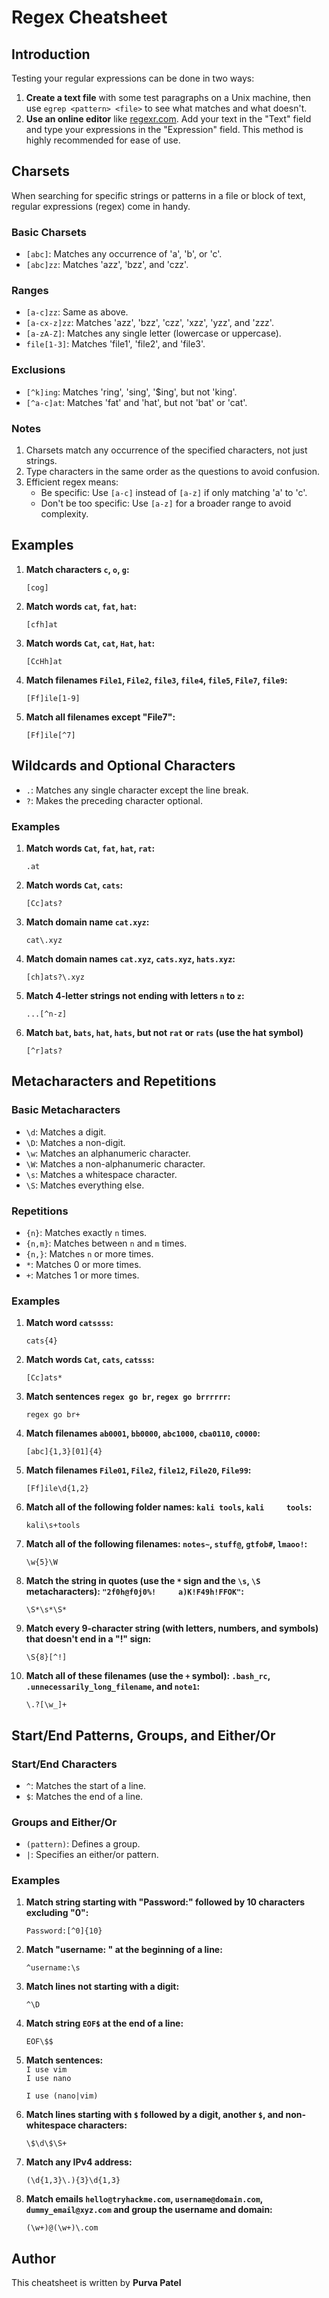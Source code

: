 # Regex Cheatsheet

## Introduction
Testing your regular expressions can be done in two ways:
1. **Create a text file** with some test paragraphs on a Unix machine, then use `egrep <pattern> <file>` to see what matches and what doesn't.
2. **Use an online editor** like [regexr.com](https://regexr.com/). Add your text in the "Text" field and type your expressions in the "Expression" field. This method is highly recommended for ease of use.

## Charsets
When searching for specific strings or patterns in a file or block of text, regular expressions (regex) come in handy.

### Basic Charsets
- `[abc]`: Matches any occurrence of 'a', 'b', or 'c'.
- `[abc]zz`: Matches 'azz', 'bzz', and 'czz'.

### Ranges
- `[a-c]zz`: Same as above.
- `[a-cx-z]zz`: Matches 'azz', 'bzz', 'czz', 'xzz', 'yzz', and 'zzz'.
- `[a-zA-Z]`: Matches any single letter (lowercase or uppercase).
- `file[1-3]`: Matches 'file1', 'file2', and 'file3'.

### Exclusions
- `[^k]ing`: Matches 'ring', 'sing', '$ing', but not 'king'.
- `[^a-c]at`: Matches 'fat' and 'hat', but not 'bat' or 'cat'.

### Notes
1. Charsets match any occurrence of the specified characters, not just strings.
2. Type characters in the same order as the questions to avoid confusion.
3. Efficient regex means:
   - Be specific: Use `[a-c]` instead of `[a-z]` if only matching 'a' to 'c'.
   - Don't be too specific: Use `[a-z]` for a broader range to avoid complexity.

## Examples
1. **Match characters `c`, `o`, `g`:**

   ```regex
   [cog]
   ```

2. **Match words `cat`, `fat`, `hat`:**
   
   ```regex
   [cfh]at
   ```

3. **Match words `Cat`, `cat`, `Hat`, `hat`:**
   ```regex
   [CcHh]at
   ```

4. **Match filenames `File1`, `File2`, `file3`, `file4`, `file5`, `File7`, `file9`:**
   
   ```regex
   [Ff]ile[1-9]
   ```

5. **Match all filenames except "File7":**
   
   ```regex
   [Ff]ile[^7]
   ```


## Wildcards and Optional Characters
- `.`: Matches any single character except the line break.
- `?`: Makes the preceding character optional.

### Examples
1. **Match words `Cat`, `fat`, `hat`, `rat`:**

   ```regex
   .at
   ```

2. **Match words `Cat`, `cats`:**

   ```regex
   [Cc]ats?
   ```

3. **Match domain name `cat.xyz`:**

   ```regex
   cat\.xyz
   ```

4. **Match domain names `cat.xyz`, `cats.xyz`, `hats.xyz`:**

   ```regex
   [ch]ats?\.xyz
   ```

5. **Match 4-letter strings not ending with letters `n` to `z`:**

   ```regex
   ...[^n-z]
   ```

6. **Match `bat`, `bats`, `hat`, `hats`, but not `rat` or `rats` (use the hat symbol)**

   ```regex
   [^r]ats?
   ```   

## Metacharacters and Repetitions
### Basic Metacharacters
- `\d`: Matches a digit.
- `\D`: Matches a non-digit.
- `\w`: Matches an alphanumeric character.
- `\W`: Matches a non-alphanumeric character.
- `\s`: Matches a whitespace character.
- `\S`: Matches everything else.

### Repetitions
- `{n}`: Matches exactly `n` times.
- `{n,m}`: Matches between `n` and `m` times.
- `{n,}`: Matches `n` or more times.
- `*`: Matches 0 or more times.
- `+`: Matches 1 or more times.

### Examples
1. **Match word `catssss`:**

   ```regex
   cats{4}
   ```

2. **Match words `Cat`, `cats`, `catsss`:**

   ```regex
   [Cc]ats*
   ```

3. **Match sentences `regex go br`, `regex go brrrrrr`:**

   ```regex
   regex go br+
   ```

4. **Match filenames `ab0001`, `bb0000`, `abc1000`, `cba0110`, `c0000`:**

   ```regex
   [abc]{1,3}[01]{4}
   ```

5. **Match filenames `File01`, `File2`, `file12`, `File20`, `File99`:**

   ```regex
   [Ff]ile\d{1,2}
   ```

6. **Match all of the following folder names: `kali tools`, `kali     tools`:**

   ```regex
   kali\s+tools
   ```

7. **Match all of the following filenames: `notes~`, `stuff@`, `gtfob#`, `lmaoo!`:**

   ```regex
   \w{5}\W
   ```

8. **Match the string in quotes (use the `*` sign and the `\s`, `\S` metacharacters): `"2f0h@f0j0%!     a)K!F49h!FFOK"`:**
   
   ```regex
   \S*\s*\S*
   ```

9. **Match every 9-character string (with letters, numbers, and symbols) that doesn't end in a "!" sign:**
   
   ```regex
   \S{8}[^!]
   ```

10. **Match all of these filenames (use the `+` symbol): `.bash_rc`, `.unnecessarily_long_filename`, and `note1`:**
   
    ```regex
    \.?[\w_]+
    ```

## Start/End Patterns, Groups, and Either/Or
### Start/End Characters
- `^`: Matches the start of a line.
- `$`: Matches the end of a line.

### Groups and Either/Or
- `(pattern)`: Defines a group.
- `|`: Specifies an either/or pattern.

### Examples
1. **Match string starting with "Password:" followed by 10 characters excluding "0":**

   ```regex
   Password:[^0]{10}
   ```

2. **Match "username: " at the beginning of a line:**

   ```regex
   ^username:\s
   ```

3. **Match lines not starting with a digit:**

   ```regex
   ^\D
   ```

4. **Match string `EOF$` at the end of a line:**

   ```regex
   EOF\$$
   ```

5. **Match sentences:**                                                                                                                                                        
   `I use vim`                                                                                                                                                                                          
   `I use nano`

   ```regex
   I use (nano|vim)
   ```

7. **Match lines starting with `$` followed by a digit, another `$`, and non-whitespace characters:**

   ```regex
   \$\d\$\S+
   ```

8. **Match any IPv4 address:**

   ```regex
   (\d{1,3}\.){3}\d{1,3}
   ```

9. **Match emails `hello@tryhackme.com`, `username@domain.com`, `dummy_email@xyz.com` and group the username and domain:**
   
   ```regex
   (\w+)@(\w+)\.com
   ```

## Author
This cheatsheet is written by **Purva Patel**
